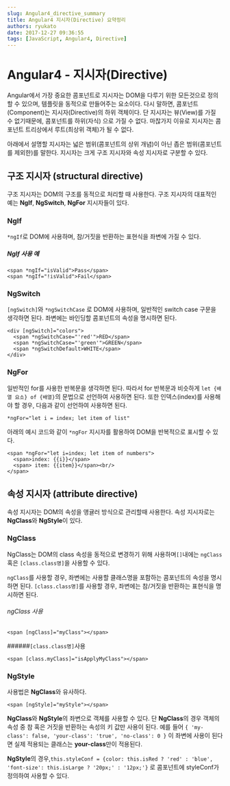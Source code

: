 ```yaml
---
slug: Angular4_directive_summary
title: Angular4 지시자(Directive) 요약정리
authors: ryukato
date: 2017-12-27 09:36:55
tags: [JavaScript, Angular4, Directive]
---
```


<!-- truncate -->

# Angular4 - 지시자(Directive)
Angular에서 가장 중요한 콤포넌트로 지시자는 DOM을 다루기 위한 모든것으로 정의할 수 있으며, 템플릿을 동적으로 만들어주는 요소이다.
다시 말하면, 콤포넌트(Component)는 지시자(Directive)의 하위 객체이다. 단 지시자는 뷰(View)를 가질 수 없기때문에, 콤포넌트를 하위(자식)
으로 가질 수 없다. 마찮가지 이유로 지시자는 콤포넌트 트리상에서 루트(최상위 객체)가 될 수 없다.

아래에서 설명할 지시자는 넓은 범위(콤포넌트의 상위 개념)이 아닌 좁은 범위(콤포넌트를 제외한)를 말한다.
지시자는 크게 구조 지시자와 속성 지시자로 구분할 수 있다.

## 구조 지시자 (structural directive)
구조 지시자는 DOM의 구조를 동적으로 처리할 때 사용한다.
구조 지시자의 대표적인 예는 **NgIf**, **NgSwitch**, **NgFor** 지시자들이 있다.

### NgIf
```*ngIf```로 DOM에 사용하며, 참/거짓을 반환하는 표현식을 좌변에 가질 수 있다.

##### NgIf 사용 예
```
<span *ngIf="isValid">Pass</span>
<span *ngIf="!isValid">Fail</span>
```

### NgSwitch
```[ngSwitch]```와 ```*ngSwitchCase``` 로 DOM에 사용하며, 일반적인 switch case 구문을 생각하면 된다. 좌변에는 바인딩할 콤포넌트의 속성을 명시하면 된다.

```
<div [ngSwitch]="colors">
  <span *ngSwitchCase="'red'">RED</span>
  <span *ngSwitchCase="'green'">GREEN</span>
  <span *ngSwitchDefault>WHITE</span>
</div>
```

### NgFor
일반적인 for를 사용한 반복문을 생각하면 된다. 따라서 for 반복문과 비슷하게 `let {배열 요소} of {배열}`의 문법으로 선언하여 사용하면 된다. 또한 인덱스(index)를 사용해야 할 경우, 다음과 같이 선언하여 사용하면 된다.

```
*ngFor="let i = index; let item of list"
```

아래의 예시 코드와 같이 ```*ngFor``` 지시자를 활용하여 DOM을 반복적으로 표시할 수 있다.

```
<span *ngFor="let i=index; let item of numbers">
  <span>index: {{i}}</span>
  <span> item: {{item}}</span><br/>
</span>
```

## 속성 지시자 (attribute directive)
속성 지시자는 DOM의 속성을 앵귤러 방식으로 관리할때 사용한다. 속성 지시자로는 **NgClass**와 **NgStyle**이 있다.

### NgClass
NgClass는 DOM의 class 속성을 동적으로 변경하기 위해 사용하며```[]```내에는 ```ngClass``` 혹은 ```[class.class명]```을 사용할 수 있다.

```ngClass```를 사용할 경우, 좌변에는 사용할 클래스명을 포함하는 콤포넌트의 속성을 명시하면 된다.
```[class.class명]```를 사용할 경우, 좌변에는 참/거짓을 반환하는 표현식을 명시하면 된다.

###### ngClass 사용

```
<span [ngClass]="myClass"></span>
```

######```[class.class명]```사용

```
<span [class.myClass]="isApplyMyClass"></span>
```

### NgStyle
사용법은 **NgClass**와 유사하다.

```
<span [ngStyle]="myStyle"></span>
```

**NgClass**와 **NgStyle**의 좌변으로 객체를 사용할 수 있다. 단 **NgClass**의 경우 객체의 속성 중 참 혹은 거짓을 반환하는 속성의 키 값만 사용이 된다. 예를 들어 ```{ 'my-class': false, 'your-class': 'true', 'no-class': 0 }``` 이 좌변에 사용이 된다면 실제 적용되는 클래스는 **your-class**만이 적용된다.

**NgStyle**의 경우,```this.styleConf = {color: this.isRed ? 'red' : 'blue', 'font-size': this.isLarge ? '20px;' : '12px;'}``` 로 콤포넌트에 styleConf가 정의하여 사용할 수 있다. 
